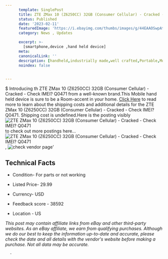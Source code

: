 ```yaml
---
      template: SinglePost
      title: ZTE ZMax 10 (Z6250CC) 32GB (Consumer Cellular) - Cracked - Check IMEI? Q0471
      status: Published
      date: '2023-02-11'
      featuredImage: 'https://i.ebayimg.com/thumbs/images/g/44EAAOSwpAtj0u1m/s-l225.jpg'
      category: News , Updates

      excerpt: >-
        [smartphone,device ,hand held device]
      meta:
      canonicalLink: ''
      description: [handheld,industrially made,well crafted,Portable,Mobile,Compact,Convenient,Lightweight,Maneuverable,Man-portable,Miniature,Carriable,Hand-held,Light,Holdable,Transportable,Mobile device,Pocket-sized,On-the-go,Wireless,Cordless,Compact size,Convenient size, smartphone,device ,hand held device]
      noindex: false
      

---
```

$
      Introducing th ZTE ZMax 10 (Z6250CC) 32GB (Consumer Cellular) - Cracked - Check IMEI? Q0471 from a well-known brand.This Mobile hand held device is sure to be a Room-accent in your home. [Click Here](https://www.ebay.com/itm/134426358765?hash=item1f4c6f73ed%3Ag%3A44EAAOSwpAtj0u1m&mkevt=1&mkcid=1&mkrid=711-53200-19255-0&campid=%253CePNCampaignId%253E&customid=%253CreferenceId%253E&toolid=10049) to read more to learn about the shipping costs and additional details for the ZTE ZMax 10 (Z6250CC) 32GB (Consumer Cellular) - Cracked - Check IMEI? Q0471. Shipping cost is undefined.Here is the posting visibly ![ZTE ZMax 10 (Z6250CC) 32GB (Consumer Cellular) - Cracked - Check IMEI? Q0471](https://i.ebayimg.com/thumbs/images/g/44EAAOSwpAtj0u1m/s-l225.jpg) to check out more postings here... ![ZTE ZMax 10 (Z6250CC) 32GB (Consumer Cellular) - Cracked - Check IMEI? Q0471](https://i.ebayimg.com/images/g/44EAAOSwpAtj0u1m/s-l1600.jpg), ![check vendor page](https://origin-galleryplus.ebayimg.com/ws/web/134426358765_2_0_1/225x225.jpg,https://origin-galleryplus.ebayimg.com/ws/web/134426358765_3_0_1/225x225.jpg,https://origin-galleryplus.ebayimg.com/ws/web/134426358765_4_0_1/225x225.jpg,https://origin-galleryplus.ebayimg.com/ws/web/134426358765_5_0_1/225x225.jpg,https://origin-galleryplus.ebayimg.com/ws/web/134426358765_6_0_1/225x225.jpg)'

      

 ## Technical Facts 



     
      

 - Condition- For parts or not working 


      

 - Listed Price- 29.99 


      

 - Currency- USD 


      

 - Feedback score - 38592 


      

 - Location - US 


      
      

 *_This post may contain affiliate links from eBay and other third-party websites. As an eBay affiliate, we earn from qualifying purchases. Although we do our best to keep the information up-to-date and accurate, please check the date and all details with the vendor's website before making a purchase. Not all data may be accurate._*




      -
